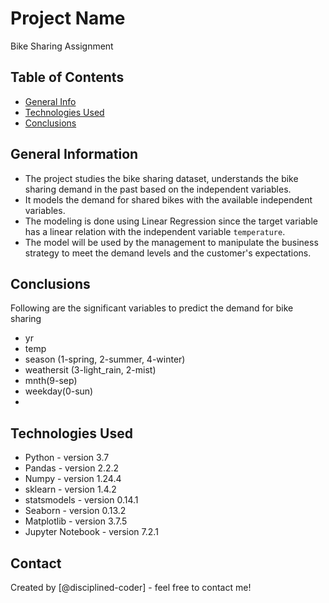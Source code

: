 # Project Name
Bike Sharing Assignment


## Table of Contents
* [General Info](#general-information)
* [Technologies Used](#technologies-used)
* [Conclusions](#conclusions)

<!-- You can include any other section that is pertinent to your problem -->

## General Information
- The project studies the bike sharing dataset, understands the bike sharing demand in the past based on the independent variables. 
- It models the demand for shared bikes with the available independent variables.
- The modeling is done using Linear Regression since the target variable has a linear relation with the independent variable `temperature`.
- The model will be used by the management to manipulate the business strategy to meet the demand levels and the customer's expectations.

<!-- You don't have to answer all the questions - just the ones relevant to your project. -->

## Conclusions
Following are the significant variables to predict the demand for bike sharing
- yr
- temp
- season (1-spring, 2-summer, 4-winter)
- weathersit (3-light_rain, 2-mist)
- mnth(9-sep)
- weekday(0-sun)
- 
<!-- You don't have to answer all the questions - just the ones relevant to your project. -->


## Technologies Used
- Python - version 3.7
- Pandas - version 2.2.2
- Numpy - version 1.24.4
- sklearn - version 1.4.2
- statsmodels - version 0.14.1
- Seaborn - version 0.13.2
- Matplotlib - version 3.7.5
- Jupyter Notebook - version 7.2.1

<!-- As the libraries versions keep on changing, it is recommended to mention the version of library used in this project -->

## Contact
Created by [@disciplined-coder] - feel free to contact me!


<!-- Optional -->
<!-- ## License -->
<!-- This project is open source and available under the [... License](). -->

<!-- You don't have to include all sections - just the one's relevant to your project -->

